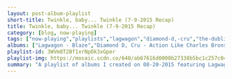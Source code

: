 ```yaml
---
layout: post-album-playlist
short-title: Twinkle, baby... Twinkle (7-9-2015 Recap)
title: Twinkle, baby... Twinkle (7-9-2015 Recap)
category: [blog, now-playing]
tags: ["now-playing","playlists","lagwagon","diamond-d,-cru","the-dubliners","misfits","nico","matt-pond-pa","jeff-rosenstock","bibio","pudgee,-b.i.g.,-lord-tariq","the-dubliners","cymbals-eat-guitars","bibio","misfits","lagwagon","wildchild","frédéric-chopin,-nikita-magaloff","nico","cymbals-eat-guitars","misfits,-glenn-danzig","franz-ferdinand","matt-pond-pa","jeff-rosenstock","ac/dc","bon-iver","matt-pond-pa","lagwagon","ac/dc","bad-religion","jeff-rosenstock","franz-ferdinand","cymbals-eat-guitars","desaparecidos","matt-pond-pa","jeff-rosenstock","misfits","common","nico","matt-pond-pa","cymbals-eat-guitars","frédéric-chopin,-géza-anda","desaparecidos","franz-ferdinand","matt-pond-pa","lagwagon","the-dubliners","desaparecidos","al-madrigal"]
albums: ["Lagwagon - Blaze","Diamond D, Cru - Action Like Charles Bronson: Best of Hardcore Hip Hop Vol. 2","The Dubliners - The Dubliners","Misfits - Collection","Nico - Chelsea Girl","Matt Pond PA - The State of Gold","Jeff Rosenstock - I Look Like Shit","Bibio - Silver Wilkinson","Pudgee, B.I.G., Lord Tariq - Action Like Charles Bronson: Best of Hardcore Hip Hop Vol. 2","The Dubliners - The Dubliners","Cymbals Eat Guitars - Lenses Alien","Bibio - Silver Wilkinson","Misfits - Collection","Lagwagon - Blaze","Wildchild - Secondary Protocol","Frédéric Chopin, Nikita Magaloff - Chopin Top 20","Nico - Chelsea Girl","Cymbals Eat Guitars - Lenses Alien","Misfits, Glenn Danzig - Collection","Franz Ferdinand - Tonight: Franz Ferdinand","Matt Pond PA - The State of Gold","Jeff Rosenstock - I Look Like Shit","AC/DC - Highway to Hell","Bon Iver - Blood Bank","Matt Pond PA - The State of Gold","Lagwagon - Blaze","AC/DC - Highway to Hell","Bad Religion - Against The Grain","Jeff Rosenstock - I Look Like Shit","Franz Ferdinand - Tonight: Franz Ferdinand","Cymbals Eat Guitars - Lenses Alien","Desaparecidos - Payola","Matt Pond PA - The State of Gold","Jeff Rosenstock - I Look Like Shit","Misfits - Collection","Common - Action Like Charles Bronson: Best of Hardcore Hip Hop Vol. 2","Nico - Chelsea Girl","Matt Pond PA - The State of Gold","Cymbals Eat Guitars - Lenses Alien","Frédéric Chopin, Géza Anda - Chopin Top 20","Desaparecidos - Payola","Franz Ferdinand - Tonight: Franz Ferdinand","Matt Pond PA - The State of Gold","Lagwagon - Blaze","The Dubliners - The Dubliners","Desaparecidos - Payola","Al Madrigal - Why Is The Rabbit Crying?"]
playlist-id: 3WVm8T2Bf1xrNpOk3xGper
playlist-img: https://mosaic.scdn.co/640/ab67616d0000b27338b5bc1c257c04657e0ec960ab67616d0000b27343e951ecf0322233d3c616baab67616d0000b273d5446acf2c34078e85f58de2ab67616d0000b273f047419be7183fc1361df78d
summary: "A playlist of albums I created on 08-20-2015 featuring Lagwagon, Diamond D, Cru, The Dubliners, Misfits, Nico, Matt Pond PA, Jeff Rosenstock, Bibio, Pudgee, B.I.G., Lord Tariq, The Dubliners, Cymbals Eat Guitars, Bibio, Misfits, Lagwagon, Wildchild, Frédéric Chopin, Nikita Magaloff, Nico, Cymbals Eat Guitars, Misfits, Glenn Danzig, Franz Ferdinand, Matt Pond PA, Jeff Rosenstock, AC/DC, Bon Iver, Matt Pond PA, Lagwagon, AC/DC, Bad Religion, Jeff Rosenstock, Franz Ferdinand, Cymbals Eat Guitars, Desaparecidos, Matt Pond PA, Jeff Rosenstock, Misfits, Common, Nico, Matt Pond PA, Cymbals Eat Guitars, Frédéric Chopin, Géza Anda, Desaparecidos, Franz Ferdinand, Matt Pond PA, Lagwagon, The Dubliners, Desaparecidos, and Al Madrigal"
---
```

